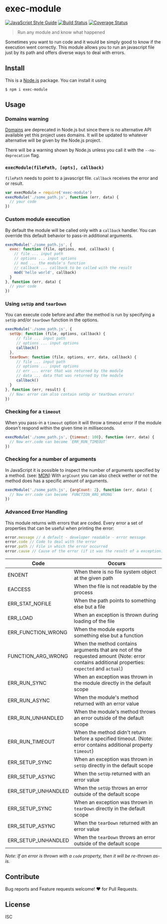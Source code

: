 # exec-module
[![JavaScript Style Guide](https://img.shields.io/badge/code%20style-standard-brightgreen.svg)](http://standardjs.com/)
[![Build Status](https://travis-ci.org/martinheidegger/exec-module.svg?branch=master)](https://travis-ci.org/martinheidegger/exec-module)
[![Coverage Status](https://coveralls.io/repos/github/martinheidegger/exec-module/badge.svg?branch=master)](https://coveralls.io/github/martinheidegger/exec-module?branch=master)

> Run any module and know what happened

Sometimes you want to run code and it would be simply good to know if the execution went correctly. This module allows you to run an javascript file
just by its path and offers diverse ways to deal with errors.

## Install

This is a [Node.js](https://nodejs.com) package. You can install it using

```
$ npm i exec-module
```

## Usage

### Domains warning

[Domains](https://nodejs.org/api/domain.html) are deprecated in Node.js but 
since there is no alternative API available yet this project uses domains. It 
will be updated to whatever alternative will be given by the Node.js project.

There will be a warning shown by Node.js unless you call it with the
`--no-deprecation` flag.

### `execModule(filePath, [opts], callback)`

`filePath` needs to point to a javascript file. `callback` receives the error and or result.

```javascript
var execModule = require('exec-module')
execModule('./some_path.js', function (err, data) {
  // your code
})
```

### Custom module execution

By default the module will be called only with a `callback` handler. You can 
override this default behavior to pass-in additional arguments.

```javascript
execModule('./some_path.js', {
  exec: function (file, options, mod, callback) {
    // file ... input path
    // options ... input options
    // mod ... the module's function
    // callback ... callback to be called with the result
    mod('hello world', callback)
  }
}, function (err, data) {
  // your code
})
```

### Using `setUp` and `tearDown`

You can execute code before and after the method is run by specifying a `setUp`
and/or `tearDown` function in the options.

```javascript
execModule('./some_path.js', {
  setUp: function (file, options, callback) {
     // file ... input path
     // options ... input options
     callback()
  },
  tearDown: function (file, options, err, data, callback) {
     // file ... input path
     // options ... input options
     // err ... error that was returned by the module
     // data ... data that was returned by the module
     callback()
  }
}, function (err, result) {
  // Now: error can also contain setUp or tearDown errors!
})
```

### Checking for a `timeout`

When you pass-in a `timeout` option it will throw a timeout error if the 
module doesn't respond within the given time in milliseconds.

```javascript
execModule('./some_path.js', {timeout: 100}, function (err, data) {
  // Now err.code can become `ERR_RUN_TIMEOUT`
})
```

### Checking for a number of arguments

In JavaScript it is possible to inspect the number of arguments specified by a 
method. (see: [MDN](https://developer.mozilla.org/en/docs/Web/JavaScript/Reference/Global_Objects/Function/length)) With `argCount` you can also check
wether or not the method does has a specific amount of arguments.

```javascript
execModule('./some_path.js', {argCount: 2}, function (err, data) {
  // Now err.code can become `FUNCTION_ARG_WRONG`
})
```

### Advanced Error Handling

This module returns with errors that are coded. Every error a set of 
properties that can be useful when printing the error:

```javascript
error.message // A default - developer readable - error message
error.code // Code to deal with the error
error.path // File in which the error occurred
error.cause // Cause of the error (if it was the result of a exception)
```

| Code | Occurs     |
|------|------------|
| ENOENT | When there is no file system object at the given path |
| EACCESS | When the file is not readable by the process |
| ERR_STAT_NOFILE | When the path points to something else but a file |
| ERR_LOAD | When an exception is thrown during loading of the file |
| ERR_FUNCTION_WRONG | When the module exports something else but a function |
| FUNCTION_ARG_WRONG | When the method contains arguments that are not of the requested amount (Note: error contains additional properties: `expected` and `actual`) |
| ERR_RUN_SYNC | When an exception was thrown in the module directly in the default scope |
| ERR_RUN_ASYNC | When the module's method returned with an error value |
| ERR_RUN_UNHANDLED | When the module's method throws an error outside of the default scope |
| ERR_RUN_TIMEOUT | When the method didn't return before a specified timeout. (Note: error contains additional property `timeout`) |
| ERR_SETUP_SYNC | When an exception was thrown in `setUp` directly in the default scope |
| ERR_SETUP_ASYNC | When the `setUp` returned with an error value |
| ERR_SETUP_UNHANDLED | When the `setUp` throws an error outside of the default scope |
| ERR_SETUP_SYNC | When an exception was thrown in `tearDown` directly in the default scope |
| ERR_SETUP_ASYNC | When the `tearDown` returned with an error value |
| ERR_SETUP_UNHANDLED | When the `tearDown` throws an error outside of the default scope |

_Note: If an error is thrown with a `code` property, then it will be 
re-thrown as-is._

## Contribute

Bug reports and Feature requests welcome! ❤️ for Pull Requests. 

## License

ISC

